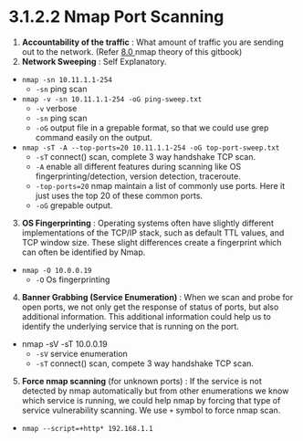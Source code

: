 # 3.1.2.2 Nmap Port Scanning

1. **Accountability of the traffic** : What amount of traffic you are sending out to the network. \(Refer [8.0 ](../../../../technical-notes/8.-nmap-theory/8.0-nmap-traffic-accountability.md)nmap theory of this gitbook\)
2. **Network Sweeping** : Self Explanatory.

* `nmap -sn 10.11.1.1-254`
  * `-sn` ping scan
* `nmap -v -sn 10.11.1.1-254 -oG ping-sweep.txt`
  * `-v` verbose 
  * `-sn` ping scan
  * `-oG` output file in a grepable format, so that we could use grep command easily on the output.
* `nmap -sT -A --top-ports=20 10.11.1.1-254 -oG top-port-sweep.txt`
  * `-sT` connect\(\) scan, complete 3 way handshake TCP scan.
  * `-A` enable all different features during scanning like OS fingerprinting/detection, version detection, traceroute.
  * `-top-ports=20` nmap maintain a list of commonly use ports. Here it just uses the top 20 of these common ports.
  * `-oG` grepable output.

3. **OS Fingerprinting** : Operating systems often have slightly different implementations of the TCP/IP stack, such as default TTL values, and TCP window size. These slight differences create a fingerprint which can often be identified by Nmap.

* `nmap -O 10.0.0.19`
  * `-O` Os fingerprinting

4. **Banner Grabbing \(Service Enumeration\)** : When we scan and probe for open ports, we not only get the response of status of ports, but also additional information. This additional information could help us to identify the underlying service that is running on the port.

* nmap -sV -sT 10.0.0.19
  * `-sV` service enumeration
  * `-sT` connect\(\) scan, compete 3  way handshake TCP scan.

5. **Force nmap scanning** \(for unknown ports\) : If the service is not detected by nmap automatically but from other enumerations we know which service is running, we could help nmap by forcing that type of service vulnerability scanning. We use `+` symbol to force nmap scan.

* `nmap --script=+http* 192.168.1.1` 





